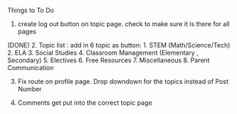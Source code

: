 Things to To Do 

1.  create  log out button on topic page. check to make sure it is there for all pages 

(DONE) 2. Topic list : add in 6 topic  as button:
    1. STEM (Math/Science/Tech)
    2. ELA
    3. Social Studies
    4. Classroom Management (Elementary , Secondary)
    5. Electives
    6. Free Resources
    7. Miscellaneous 
    8. Parent Communication 


3. Fix route on profile page. Drop downdown for the topics instead of Post Number 

4. Comments get put into the correct topic page 

